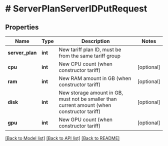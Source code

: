 # # ServerPlanServerIDPutRequest

## Properties

Name | Type | Description | Notes
------------ | ------------- | ------------- | -------------
**server_plan** | **int** | New tariff plan ID, must be from the same tariff group |
**cpu** | **int** | New CPU count (when constructor tariff) | [optional]
**ram** | **int** | New RAM amount in GB (when constructor tariff) | [optional]
**disk** | **int** | New storage amount in GB, must not be smaller than current amount (when constructor tariff) | [optional]
**gpu** | **int** | New GPU count (when constructor tariff) | [optional]

[[Back to Model list]](../../README.md#models) [[Back to API list]](../../README.md#endpoints) [[Back to README]](../../README.md)
